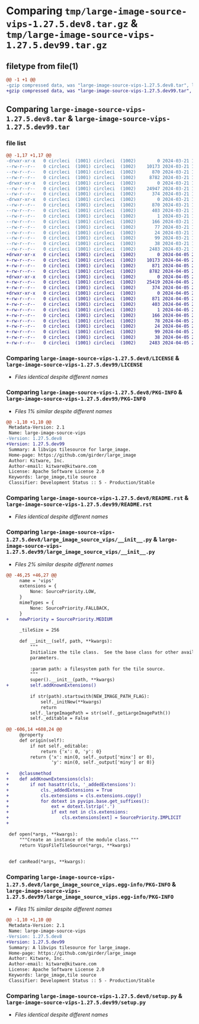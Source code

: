 # Comparing `tmp/large-image-source-vips-1.27.5.dev8.tar.gz` & `tmp/large-image-source-vips-1.27.5.dev99.tar.gz`

## filetype from file(1)

```diff
@@ -1 +1 @@
-gzip compressed data, was "large-image-source-vips-1.27.5.dev8.tar", last modified: Thu Mar 21 13:13:33 2024, max compression
+gzip compressed data, was "large-image-source-vips-1.27.5.dev99.tar", last modified: Fri Apr  5 20:21:05 2024, max compression
```

## Comparing `large-image-source-vips-1.27.5.dev8.tar` & `large-image-source-vips-1.27.5.dev99.tar`

### file list

```diff
@@ -1,17 +1,17 @@
-drwxr-xr-x   0 circleci  (1001) circleci  (1002)        0 2024-03-21 13:13:33.288645 large-image-source-vips-1.27.5.dev8/
--rw-r--r--   0 circleci  (1001) circleci  (1002)    10173 2024-03-21 13:13:32.000000 large-image-source-vips-1.27.5.dev8/LICENSE
--rw-r--r--   0 circleci  (1001) circleci  (1002)      870 2024-03-21 13:13:33.288645 large-image-source-vips-1.27.5.dev8/PKG-INFO
--rw-r--r--   0 circleci  (1001) circleci  (1002)     8782 2024-03-21 13:13:32.000000 large-image-source-vips-1.27.5.dev8/README.rst
-drwxr-xr-x   0 circleci  (1001) circleci  (1002)        0 2024-03-21 13:13:33.284645 large-image-source-vips-1.27.5.dev8/large_image_source_vips/
--rw-r--r--   0 circleci  (1001) circleci  (1002)    24947 2024-03-21 13:08:10.000000 large-image-source-vips-1.27.5.dev8/large_image_source_vips/__init__.py
--rw-r--r--   0 circleci  (1001) circleci  (1002)      374 2024-03-21 13:08:10.000000 large-image-source-vips-1.27.5.dev8/large_image_source_vips/girder_source.py
-drwxr-xr-x   0 circleci  (1001) circleci  (1002)        0 2024-03-21 13:13:33.284645 large-image-source-vips-1.27.5.dev8/large_image_source_vips.egg-info/
--rw-r--r--   0 circleci  (1001) circleci  (1002)      870 2024-03-21 13:13:33.000000 large-image-source-vips-1.27.5.dev8/large_image_source_vips.egg-info/PKG-INFO
--rw-r--r--   0 circleci  (1001) circleci  (1002)      403 2024-03-21 13:13:33.000000 large-image-source-vips-1.27.5.dev8/large_image_source_vips.egg-info/SOURCES.txt
--rw-r--r--   0 circleci  (1001) circleci  (1002)        1 2024-03-21 13:13:33.000000 large-image-source-vips-1.27.5.dev8/large_image_source_vips.egg-info/dependency_links.txt
--rw-r--r--   0 circleci  (1001) circleci  (1002)      166 2024-03-21 13:13:33.000000 large-image-source-vips-1.27.5.dev8/large_image_source_vips.egg-info/entry_points.txt
--rw-r--r--   0 circleci  (1001) circleci  (1002)       77 2024-03-21 13:13:33.000000 large-image-source-vips-1.27.5.dev8/large_image_source_vips.egg-info/requires.txt
--rw-r--r--   0 circleci  (1001) circleci  (1002)       24 2024-03-21 13:13:33.000000 large-image-source-vips-1.27.5.dev8/large_image_source_vips.egg-info/top_level.txt
--rw-r--r--   0 circleci  (1001) circleci  (1002)       99 2024-03-21 13:08:10.000000 large-image-source-vips-1.27.5.dev8/pyproject.toml
--rw-r--r--   0 circleci  (1001) circleci  (1002)       38 2024-03-21 13:13:33.288645 large-image-source-vips-1.27.5.dev8/setup.cfg
--rw-r--r--   0 circleci  (1001) circleci  (1002)     2483 2024-03-21 13:08:10.000000 large-image-source-vips-1.27.5.dev8/setup.py
+drwxr-xr-x   0 circleci  (1001) circleci  (1002)        0 2024-04-05 20:21:05.011017 large-image-source-vips-1.27.5.dev99/
+-rw-r--r--   0 circleci  (1001) circleci  (1002)    10173 2024-04-05 20:21:04.000000 large-image-source-vips-1.27.5.dev99/LICENSE
+-rw-r--r--   0 circleci  (1001) circleci  (1002)      871 2024-04-05 20:21:05.011017 large-image-source-vips-1.27.5.dev99/PKG-INFO
+-rw-r--r--   0 circleci  (1001) circleci  (1002)     8782 2024-04-05 20:21:04.000000 large-image-source-vips-1.27.5.dev99/README.rst
+drwxr-xr-x   0 circleci  (1001) circleci  (1002)        0 2024-04-05 20:21:05.011017 large-image-source-vips-1.27.5.dev99/large_image_source_vips/
+-rw-r--r--   0 circleci  (1001) circleci  (1002)    25419 2024-04-05 20:15:35.000000 large-image-source-vips-1.27.5.dev99/large_image_source_vips/__init__.py
+-rw-r--r--   0 circleci  (1001) circleci  (1002)      374 2024-04-05 20:15:35.000000 large-image-source-vips-1.27.5.dev99/large_image_source_vips/girder_source.py
+drwxr-xr-x   0 circleci  (1001) circleci  (1002)        0 2024-04-05 20:21:05.011017 large-image-source-vips-1.27.5.dev99/large_image_source_vips.egg-info/
+-rw-r--r--   0 circleci  (1001) circleci  (1002)      871 2024-04-05 20:21:04.000000 large-image-source-vips-1.27.5.dev99/large_image_source_vips.egg-info/PKG-INFO
+-rw-r--r--   0 circleci  (1001) circleci  (1002)      403 2024-04-05 20:21:04.000000 large-image-source-vips-1.27.5.dev99/large_image_source_vips.egg-info/SOURCES.txt
+-rw-r--r--   0 circleci  (1001) circleci  (1002)        1 2024-04-05 20:21:04.000000 large-image-source-vips-1.27.5.dev99/large_image_source_vips.egg-info/dependency_links.txt
+-rw-r--r--   0 circleci  (1001) circleci  (1002)      166 2024-04-05 20:21:04.000000 large-image-source-vips-1.27.5.dev99/large_image_source_vips.egg-info/entry_points.txt
+-rw-r--r--   0 circleci  (1001) circleci  (1002)       78 2024-04-05 20:21:04.000000 large-image-source-vips-1.27.5.dev99/large_image_source_vips.egg-info/requires.txt
+-rw-r--r--   0 circleci  (1001) circleci  (1002)       24 2024-04-05 20:21:04.000000 large-image-source-vips-1.27.5.dev99/large_image_source_vips.egg-info/top_level.txt
+-rw-r--r--   0 circleci  (1001) circleci  (1002)       99 2024-04-05 20:15:35.000000 large-image-source-vips-1.27.5.dev99/pyproject.toml
+-rw-r--r--   0 circleci  (1001) circleci  (1002)       38 2024-04-05 20:21:05.011017 large-image-source-vips-1.27.5.dev99/setup.cfg
+-rw-r--r--   0 circleci  (1001) circleci  (1002)     2483 2024-04-05 20:15:35.000000 large-image-source-vips-1.27.5.dev99/setup.py
```

### Comparing `large-image-source-vips-1.27.5.dev8/LICENSE` & `large-image-source-vips-1.27.5.dev99/LICENSE`

 * *Files identical despite different names*

### Comparing `large-image-source-vips-1.27.5.dev8/PKG-INFO` & `large-image-source-vips-1.27.5.dev99/PKG-INFO`

 * *Files 1% similar despite different names*

```diff
@@ -1,10 +1,10 @@
 Metadata-Version: 2.1
 Name: large-image-source-vips
-Version: 1.27.5.dev8
+Version: 1.27.5.dev99
 Summary: A libvips tilesource for large_image.
 Home-page: https://github.com/girder/large_image
 Author: Kitware, Inc.
 Author-email: kitware@kitware.com
 License: Apache Software License 2.0
 Keywords: large_image,tile source
 Classifier: Development Status :: 5 - Production/Stable
```

### Comparing `large-image-source-vips-1.27.5.dev8/README.rst` & `large-image-source-vips-1.27.5.dev99/README.rst`

 * *Files identical despite different names*

### Comparing `large-image-source-vips-1.27.5.dev8/large_image_source_vips/__init__.py` & `large-image-source-vips-1.27.5.dev99/large_image_source_vips/__init__.py`

 * *Files 2% similar despite different names*

```diff
@@ -46,25 +46,27 @@
     name = 'vips'
     extensions = {
         None: SourcePriority.LOW,
     }
     mimeTypes = {
         None: SourcePriority.FALLBACK,
     }
+    newPriority = SourcePriority.MEDIUM
 
     _tileSize = 256
 
     def __init__(self, path, **kwargs):
         """
         Initialize the tile class.  See the base class for other available
         parameters.
 
         :param path: a filesystem path for the tile source.
         """
         super().__init__(path, **kwargs)
+        self.addKnownExtensions()
 
         if str(path).startswith(NEW_IMAGE_PATH_FLAG):
             self._initNew(**kwargs)
             return
         self._largeImagePath = str(self._getLargeImagePath())
         self._editable = False
 
@@ -606,14 +608,24 @@
     @property
     def origin(self):
         if not self._editable:
             return {'x': 0, 'y': 0}
         return {'x': min(0, self._output['minx'] or 0),
                 'y': min(0, self._output['miny'] or 0)}
 
+    @classmethod
+    def addKnownExtensions(cls):
+        if not hasattr(cls, '_addedExtensions'):
+            cls._addedExtensions = True
+            cls.extensions = cls.extensions.copy()
+            for dotext in pyvips.base.get_suffixes():
+                ext = dotext.lstrip('.')
+                if ext not in cls.extensions:
+                    cls.extensions[ext] = SourcePriority.IMPLICIT
+
 
 def open(*args, **kwargs):
     """Create an instance of the module class."""
     return VipsFileTileSource(*args, **kwargs)
 
 
 def canRead(*args, **kwargs):
```

### Comparing `large-image-source-vips-1.27.5.dev8/large_image_source_vips.egg-info/PKG-INFO` & `large-image-source-vips-1.27.5.dev99/large_image_source_vips.egg-info/PKG-INFO`

 * *Files 1% similar despite different names*

```diff
@@ -1,10 +1,10 @@
 Metadata-Version: 2.1
 Name: large-image-source-vips
-Version: 1.27.5.dev8
+Version: 1.27.5.dev99
 Summary: A libvips tilesource for large_image.
 Home-page: https://github.com/girder/large_image
 Author: Kitware, Inc.
 Author-email: kitware@kitware.com
 License: Apache Software License 2.0
 Keywords: large_image,tile source
 Classifier: Development Status :: 5 - Production/Stable
```

### Comparing `large-image-source-vips-1.27.5.dev8/setup.py` & `large-image-source-vips-1.27.5.dev99/setup.py`

 * *Files identical despite different names*

